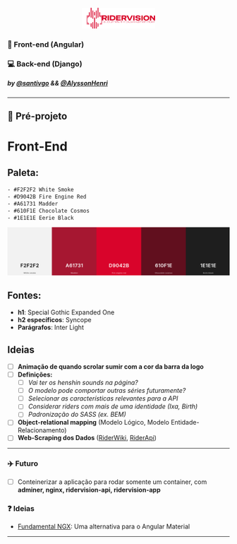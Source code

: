 <p align="center" width="100%">
    <img width="33%" src="https://raw.githubusercontent.com/santivgo/ridervision/refs/heads/main/pre-projeto/ref-images/assets/ridervision-logo-colored.png"> 
</p>

### 🎨 Front-end (Angular)
### :computer: Back-end (Django)
##### by [@santivgo](github.com/santivgo) && [@AlyssonHenri](github.com/AlyssonHenri)
---
## :pencil: Pré-projeto 
#  Front-End
## Paleta:
    - #F2F2F2 White Smoke
    - #D9042B Fire Engine Red
    - #A61731 Madder
    - #610F1E Chocolate Cosmos
    - #1E1E1E Eerie Black

![palette](https://raw.githubusercontent.com/santivgo/ridervision/refs/heads/main/pre-projeto/ref-images/palette.png)

## Fontes:
  -  **h1**: Special Gothic Expanded One
  -  **h2 específicos**: Syncope
  -  **Parágrafos**: Inter Light 
## Ideias
- [ ] **Animação de quando scrolar sumir com a cor da barra da logo**
- [ ] **Definições:**
    - [ ] *Vai ter os henshin sounds na página?*
    - [ ] *O modelo pode comportar outras séries futuramente?*
    - [ ] *Selecionar as características relevantes para a API*
    - [ ] *Considerar riders com mais de uma identidade (Ixa, Birth)*
    - [ ] *Padronização do SASS (ex. BEM)*
- [ ] **Object-relational mapping** (Modelo Lógico, Modelo Entidade-Relacionamento)
- [ ] **Web-Scraping dos Dados** ([RiderWiki](https://kamenrider.fandom.com/pt/wiki/Wiki_Kamen_Rider), [RiderApi](https://riderapi.netlify.app/))
---

### :airplane: Futuro
- [ ] Conteinerizar a aplicação para rodar somente um container, com **adminer, nginx, ridervision-api, ridervision-app**  
### :question: Ideias
- [Fundamental NGX](https://sap.github.io/fundamental-ngx/#/core/home): Uma alternativa para o Angular Material

---
